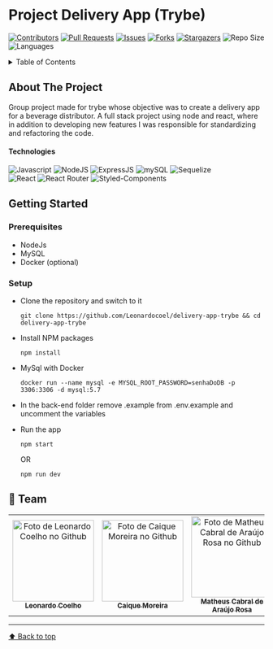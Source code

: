 # Project Delivery App (Trybe)

[![Contributors][contributors-shield]][contributors-url]
[![Pull Requests][pull-requests-shield]][pull-requests-url]
[![Issues][issues-shield]][issues-url]
[![Forks][forks-shield]][forks-url]
[![Stargazers][stars-shield]][stars-url]
![Repo Size][repo-size-shield]
![Languages][language-count-shield]

<details>
  <summary>Table of Contents</summary>
 <ol>
    <li>
      <a href="#about-the-project">About The Project</a>
      <ul>
        <li><a href="#technologies">Technologies</a></li>
      </ul>
    </li>
    <li>
      <a href="#getting-started">Getting Started</a>
      <ul>
        <li><a href="#prerequisites">Prerequisites</a></li>
        <li><a href="#setup">Setup</a></li>
      </ul>
    </li>
    <li><a href="#team"> Team </a></li>
  </ol>
</details>

## About The Project

Group project made for trybe whose objective was to create a delivery app for a beverage distributor. A full stack project using node and react, where in addition to developing new features I was responsible for standardizing and refactoring the code.

#### Technologies

![Javascript][javascript]
![NodeJS][nodejs]
![ExpressJS][expressjs]
![mySQL][mysql]
![Sequelize][sequelize]  
![React][react]
![React Router][react-router]
![Styled-Components][styled-components]


</details>

## Getting Started

### Prerequisites

- NodeJs
- MySQL
- Docker (optional)

### Setup

- Clone the repository and switch to it
  ```
  git clone https://github.com/Leonardocoel/delivery-app-trybe && cd delivery-app-trybe
  ```
- Install NPM packages
  ```
  npm install
  ```
- MySql with Docker
  ```
  docker run --name mysql -e MYSQL_ROOT_PASSWORD=senhaDoDB -p 3306:3306 -d mysql:5.7
  ```
- In the back-end folder remove .example from .env.example and uncomment the variables

- Run the app

  ```
  npm start
  ```

  OR

  ```
  npm run dev
  ```

## 🤝 Team

<table align="center">
  <tr>
    <td align="center">
      <a href="https://github.com/Leonardocoel">
        <img src="https://avatars.githubusercontent.com/u/94466957?s=120&v=4" width="160px;" alt="Foto de Leonardo Coelho no Github"/><br>
        <sub>
          <b> Leonardo Coelho</b>
        </sub>
      </a>
    </td>
    <td align="center">
      <a href="https://github.com/caiquemx">
        <img src="https://avatars.githubusercontent.com/u/87544342?v=4" width="160px;" alt="Foto de Caique Moreira no Github"/><br>
        <sub>
          <b>Caique Moreira</b>
        </sub>
      </a>
    </td>
    <td align="center">
      <a href="https://github.com/MatheusCabralAraujo">
        <img src="https://avatars.githubusercontent.com/u/88891230?v=4" width="160px;" alt="Foto de Matheus Cabral de Araújo Rosa no Github"/><br>
        <sub>
          <b>Matheus Cabral de Araújo Rosa</b>
        </sub>
      </a>
    </td>
    <td align="center">
      <a href="https://github.com/Phillipe153">
        <img src="https://avatars.githubusercontent.com/u/87549324?v=4" width="160px;" alt="Foto de Phillipe Pacheco de Araújo Rosa no Github"/><br>
        <sub>
          <b>Phillipe Pacheco</b>
        </sub>
      </a>
    </td>
    <td align="center">
      <a href="https://github.com/Oswaldo-ZV">
        <img src="https://avatars.githubusercontent.com/u/94551001?v=4" width="160px;" alt="Foto de Oswaldo Zegarra  no Github"/><br>
        <sub>
          <b> Oswaldo Zegarra </b>
        </sub>
      </a>
    </td>
  </tr>
</table>

---

[⬆ Back to top](#project-delivery-app-trybe)<br>

<!-- MARKDOWN LINKS & IMAGES -->

[contributors-shield]: https://img.shields.io/github/contributors/Leonardocoel/delivery-app-trybe?style=for-the-badge
[contributors-url]: https://github.com/Leonardocoel/delivery-app-trybe/graphs/contributors
[pull-requests-shield]: https://img.shields.io/github/issues-pr/Leonardocoel/delivery-app-trybe?style=for-the-badge
[pull-requests-url]: https://github.com/Leonardocoel/delivery-app-trybe/pulls
[forks-shield]: https://img.shields.io/github/forks/Leonardocoel/delivery-app-trybe?style=for-the-badge
[forks-url]: https://github.com/Leonardocoel/
[stars-shield]: https://img.shields.io/github/stars/Leonardocoel/delivery-app-trybe?style=for-the-badge
[stars-url]: https://github.com/Leonardocoel/
[issues-shield]: https://img.shields.io/github/issues/Leonardocoel/delivery-app-trybe?style=for-the-badge
[issues-url]: https://github.com/Leonardocoel/
[github repo size]: https://img.shields.io/github/repo-size/Leonardocoel/delivery-app-trybe?style=for-the-badge
[github language count]: https://img.shields.io/github/languages/count/Leonardocoel/
[repo-size-shield]: https://img.shields.io/github/repo-size/Leonardocoel/car-shop-trybe?style=for-the-badge
[language-count-shield]: https://img.shields.io/github/languages/count/Leonardocoel/car-shop-trybe?style=for-the-badge
[linkedin-shield]: https://img.shields.io/badge/-LinkedIn-black.svg?style=for-the-badge&logo=linkedin&colorB=555
[linkedin-url]: https://linkedin.com/in/leonardocoel
[javascript]: https://img.shields.io/badge/JavaScript-323330?style=for-the-badge&logo=javascript&logoColor=F7DF1E
[nodejs]: https://img.shields.io/badge/Node.js-339933?style=for-the-badge&logo=nodedotjs&logoColor=white
[expressjs]: https://img.shields.io/badge/Express.js-000000?style=for-the-badge&logo=express&logoColor=white
[mysql]: https://img.shields.io/badge/MySQL-005C84?style=for-the-badge&logo=mysql&logoColor=white
[sequelize]: https://img.shields.io/badge/Sequelize-52B0E7?style=for-the-badge&logo=Sequelize&logoColor=white
[mocha]: https://img.shields.io/badge/Mocha-8D6748?style=for-the-badge&logo=Mocha&logoColor=white
[chai]: https://img.shields.io/badge/chai-A30701?style=for-the-badge&logo=chai&logoColor=white
[react]: https://img.shields.io/badge/React-20232A?style=for-the-badge&logo=react&logoColor=61DAFB
[react-router]: https://img.shields.io/badge/React_Router-CA4245?style=for-the-badge&logo=react-router&logoColor=white
[styled-components]: https://img.shields.io/badge/styled--components-DB7093?style=for-the-badge&logo=styled-components&logoColor=white
